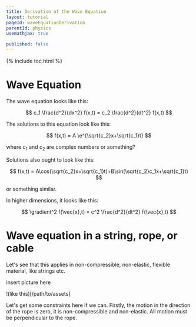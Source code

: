 ```yaml
---
title: Derivation of the Wave Equation
layout: tutorial
pageId: waveEquationDerivation
parentId: physics
usemathjax: true

published: false
---
```


{% include toc.html %}

# Wave Equation

The wave equation looks like this:

$$ c_1 \frac{d^2}{dx^2} f(x,t) = c_2 \frac{d^2}{dt^2} f(x,t) $$

The solutions to this equation look like this:

$$ f(x,t) = A \e^{\sqrt{c_2}x+\sqrt{c_1}t} $$

where $c_1$ and $c_2$ are complex numbers or something?

Solutions also ought to look like this:

$$ f(x,t) = A\cos(\sqrt{c_2}x+\sqrt{c_1}t)+B\sin(\sqrt{c_2}c_1x+\sqrt{c_1}t) $$

or something similar.

In higher dimensions, it looks like this:

$$ \gradient^2 f(\vec{x},t) = c^2 \frac{d^2}{dt^2} f(\vec{x},t) $$

# Wave equation in a string, rope, or cable

Let's see that this applies in non-compressible, non-elastic, flexible material, like strings etc.

insert picture here

!(like this)[/path/to/assets]

Let's get some constraints here if we can. Firstly, the motion in the direction of the rope is zero, it is non-compressible and non-elastic. All motion must be perpendicular to the rope.

